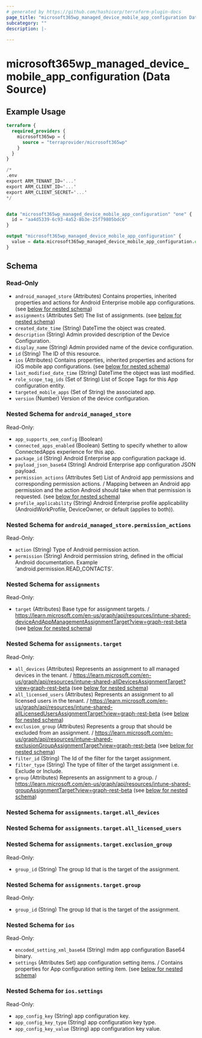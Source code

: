 ```yaml
---
# generated by https://github.com/hashicorp/terraform-plugin-docs
page_title: "microsoft365wp_managed_device_mobile_app_configuration Data Source - microsoft365wp"
subcategory: ""
description: |-
  
---
```


# microsoft365wp_managed_device_mobile_app_configuration (Data Source)



## Example Usage

```terraform
terraform {
  required_providers {
    microsoft365wp = {
      source = "terraprovider/microsoft365wp"
    }
  }
}

/*
.env
export ARM_TENANT_ID='...'
export ARM_CLIENT_ID='...'
export ARM_CLIENT_SECRET='...'
*/


data "microsoft365wp_managed_device_mobile_app_configuration" "one" {
  id = "aa4d5339-6c93-4a52-8b3e-25f79805bdc6"
}

output "microsoft365wp_managed_device_mobile_app_configuration" {
  value = data.microsoft365wp_managed_device_mobile_app_configuration.one
}
```

<!-- schema generated by tfplugindocs -->
## Schema

### Read-Only

- `android_managed_store` (Attributes) Contains properties, inherited properties and actions for Android Enterprise mobile app configurations. (see [below for nested schema](#nestedatt--android_managed_store))
- `assignments` (Attributes Set) The list of assignments. (see [below for nested schema](#nestedatt--assignments))
- `created_date_time` (String) DateTime the object was created.
- `description` (String) Admin provided description of the Device Configuration.
- `display_name` (String) Admin provided name of the device configuration.
- `id` (String) The ID of this resource.
- `ios` (Attributes) Contains properties, inherited properties and actions for iOS mobile app configurations. (see [below for nested schema](#nestedatt--ios))
- `last_modified_date_time` (String) DateTime the object was last modified.
- `role_scope_tag_ids` (Set of String) List of Scope Tags for this App configuration entity.
- `targeted_mobile_apps` (Set of String) the associated app.
- `version` (Number) Version of the device configuration.

<a id="nestedatt--android_managed_store"></a>
### Nested Schema for `android_managed_store`

Read-Only:

- `app_supports_oem_config` (Boolean)
- `connected_apps_enabled` (Boolean) Setting to specify whether to allow ConnectedApps experience for this app.
- `package_id` (String) Android Enterprise app configuration package id.
- `payload_json_base64` (String) Android Enterprise app configuration JSON payload.
- `permission_actions` (Attributes Set) List of Android app permissions and corresponding permission actions. / Mapping between an Android app permission and the action Android should take when that permission is requested. (see [below for nested schema](#nestedatt--android_managed_store--permission_actions))
- `profile_applicability` (String) Android Enterprise profile applicability (AndroidWorkProfile, DeviceOwner, or default (applies to both)).

<a id="nestedatt--android_managed_store--permission_actions"></a>
### Nested Schema for `android_managed_store.permission_actions`

Read-Only:

- `action` (String) Type of Android permission action.
- `permission` (String) Android permission string, defined in the official Android documentation.  Example 'android.permission.READ_CONTACTS'.



<a id="nestedatt--assignments"></a>
### Nested Schema for `assignments`

Read-Only:

- `target` (Attributes) Base type for assignment targets. / https://learn.microsoft.com/en-us/graph/api/resources/intune-shared-deviceAndAppManagementAssignmentTarget?view=graph-rest-beta (see [below for nested schema](#nestedatt--assignments--target))

<a id="nestedatt--assignments--target"></a>
### Nested Schema for `assignments.target`

Read-Only:

- `all_devices` (Attributes) Represents an assignment to all managed devices in the tenant. / https://learn.microsoft.com/en-us/graph/api/resources/intune-shared-allDevicesAssignmentTarget?view=graph-rest-beta (see [below for nested schema](#nestedatt--assignments--target--all_devices))
- `all_licensed_users` (Attributes) Represents an assignment to all licensed users in the tenant. / https://learn.microsoft.com/en-us/graph/api/resources/intune-shared-allLicensedUsersAssignmentTarget?view=graph-rest-beta (see [below for nested schema](#nestedatt--assignments--target--all_licensed_users))
- `exclusion_group` (Attributes) Represents a group that should be excluded from an assignment. / https://learn.microsoft.com/en-us/graph/api/resources/intune-shared-exclusionGroupAssignmentTarget?view=graph-rest-beta (see [below for nested schema](#nestedatt--assignments--target--exclusion_group))
- `filter_id` (String) The Id of the filter for the target assignment.
- `filter_type` (String) The type of filter of the target assignment i.e. Exclude or Include.
- `group` (Attributes) Represents an assignment to a group. / https://learn.microsoft.com/en-us/graph/api/resources/intune-shared-groupAssignmentTarget?view=graph-rest-beta (see [below for nested schema](#nestedatt--assignments--target--group))

<a id="nestedatt--assignments--target--all_devices"></a>
### Nested Schema for `assignments.target.all_devices`


<a id="nestedatt--assignments--target--all_licensed_users"></a>
### Nested Schema for `assignments.target.all_licensed_users`


<a id="nestedatt--assignments--target--exclusion_group"></a>
### Nested Schema for `assignments.target.exclusion_group`

Read-Only:

- `group_id` (String) The group Id that is the target of the assignment.


<a id="nestedatt--assignments--target--group"></a>
### Nested Schema for `assignments.target.group`

Read-Only:

- `group_id` (String) The group Id that is the target of the assignment.




<a id="nestedatt--ios"></a>
### Nested Schema for `ios`

Read-Only:

- `encoded_setting_xml_base64` (String) mdm app configuration Base64 binary.
- `settings` (Attributes Set) app configuration setting items. / Contains properties for App configuration setting item. (see [below for nested schema](#nestedatt--ios--settings))

<a id="nestedatt--ios--settings"></a>
### Nested Schema for `ios.settings`

Read-Only:

- `app_config_key` (String) app configuration key.
- `app_config_key_type` (String) app configuration key type.
- `app_config_key_value` (String) app configuration key value.


